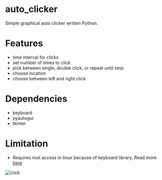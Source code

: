 auto_clicker
============
Simple graphical auto clicker written Python.

# Features 
- time interval for clicks
- set number of times to click
- pick between single, double click, or repeat until stop
- choose location 
- choose between left and right click

# Dependencies
- keyboard
- pyautogui
- tkinter

# Limitation 
- Requires root access in linux because of keyboard library. Read more [here](https://github.com/boppreh/keyboard)

![click](https://user-images.githubusercontent.com/69723902/169711698-d5970d94-59f8-4361-a17f-ab2d0b8d9ca2.png)
